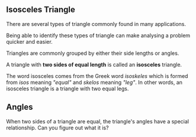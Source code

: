 ## Isosceles Triangle

There are several types of triangle commonly found in many applications.

Being able to identify these types of triangle can make analysing a problem quicker and easier.

Triangles are commonly grouped by either their side lengths or angles.

A triangle with **two sides of equal length** is called an **isosceles** triangle.

<!-- ![](isosceles.png) -->

The word isosceles comes from the Greek word _isoskeles_ which is formed from _isos_ meaning _"equal"_ and _skelos_ meaning _"leg"_. In other words, an isosceles triangle is a triangle with two equal legs.

## Angles

When two sides of a triangle are equal, the triangle's angles have a special relationship. Can you figure out what it is?

<hint></hint>

<!-- 
### Example 1:

#### What is the length of side $$\definecolor{r}{RGB}{238,34,12}\color{r}a$$?

![](ex1.png)

The shape is a rectangle, and rectangles have equal and opposite sides. Therefore:

$$\color{r}a \color{black}= \bbox[10px,border:1px solid gray]{10}$$


### Example 2:

#### What is the length of side $$\color{r}a$$?

![](ex2.png)

We are given that the opposite sides of the shape are parallel. We also know that [[interior]]((qr,'Math/Geometry_1/AnglesAtIntersections/base/Interior',#00756F)) angles of a line intersecting two parallel lines add to 180º.

If you apply the interior angles knowledge to the two vertical parallel lines, and then to the two horizontal parallel lines you can show all angles in the shape are right angles.

Therefore, the shape is a rectangle, and we know that opposite sides of a rectangle are equal. Therefore

$$\color{r}a \color{black}= \bbox[10px,border:1px solid gray]{2}$$



### Example 3:

#### What is the size of angle $$\color{r}a$$ in degrees?

![](ex3.png)

The quadrangle shape has an unknown angle $$\color{r}c$$. As we know internal angles in a [[quadrangle]]((qr,'Math/Geometry_1/Quadrangles/base/Main',#00756F))  add to 360º, then we can calculate this to be: 

$$\color{r}c \color{black}= 360^\circ - 90^\circ - 90^\circ - 90^\circ = 90^\circ$$

Thus we now now the quadrangle is a rectangle.

As the rectangle has opposite parallel sides, then the given angle and angle $$\color{r}b$$ are equal [[corresponding]]((qr,'Math/Geometry_1/AnglesAtIntersections/base/Corresponding',#00756F)) angles.

$$\color{r}b \color{black}= 100^\circ$$

Finally, angles $$\color{r}b$$ and $$\color{r}a$$ are [[supplementary]]((qr,'Math/Geometry_1/AngleGroups/base/Supplementary',#00756F)):

$$\color{r}a \color{black}= 180^\circ - 100^\circ = \bbox[10px,border:1px solid gray]{80^\circ}$$
 -->